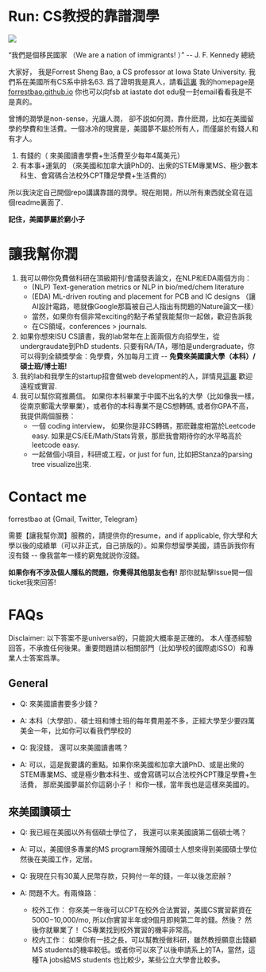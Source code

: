 # Run: CS教授的靠譜潤學

![](https://m.media-amazon.com/images/I/51PkOQXo5CL._SL500_.jpg)

“我們是個移民國家 （We are a nation of immigrants! ）”  -- J. F. Kennedy 總統

大家好， 我是Forrest Sheng Bao, a CS professor at Iowa State University. 我們系在美國所有CS系中排名63.
爲了證明我是真人，請看[這裏](https://www.cs.iastate.edu/fsb) 我的homepage是 [forrestbao.github.io](forrestbao.github.io) 你也可以向fsb at iastate dot edu發一封email看看我是不是真的。

曾博的潤學是non-sense，光讓人潤， 卻不説如何潤，靠什麽潤，比如在美國留學的學費和生活費。一個冰冷的現實是，美國夢不屬於所有人，而僅屬於有錢人和有才人。
1. 有錢的（ 來美國讀書學費+生活費至少每年4萬美元）
2. 有本事+運氣的 （來美國和加拿大讀PhD的、出衆的STEM專業MS、極少數本科生、會寫碼合法校外CPT賺足學費+生活費的）

所以我決定自己開個repo講講靠譜的潤學。現在剛開，所以所有東西就全寫在這個readme裏面了. 

**記住，美國夢屬於窮小子**


# 讓我幫你潤
1. 我可以帶你免費做科研在頂級期刊/會議發表論文，在NLP和EDA兩個方向：
   - (NLP) Text-generation metrics or NLP in bio/med/chem literature
   - (EDA) ML-driven routing and placement for PCB and IC designs （讓AI設計電路，嗯就像Google那篇被自己人指出有問題的Nature論文一樣）
   - 當然，如果你有個非常exciting的點子希望我能幫你一起做，歡迎告訴我
   - 在CS領域，conferences > journals. 
2. 如果你想來ISU CS讀書，我的lab常年在上面兩個方向招學生，從undergraudate到PhD students. 只要有RA/TA，哪怕是undergraduate，你可以得到全額獎學金：免學費，外加每月工資 -- **免費來美國讀大學（本科）/碩士班/博士班!**
3. 我的lab和我學生的startup招會做web development的人，詳情見[這裏](https://www.notion.so/nlpdev/Remote-Hiring-People-9df52db7ba624954a58cac93a836b01b) 歡迎遠程或實習. 
4. 我可以幫你寫推薦信。 如果你本科畢業于中國不出名的大學（比如像我一樣，從南京郵電大學畢業），或者你的本科專業不是CS想轉碼, 或者你GPA不高，我提供兩個服務：
   - 一個 coding interview， 如果你是非CS轉碼，那麽難度相當於Leetcode easy. 如果是CS/EE/Math/Stats背景，那麽我會期待你的水平略高於leetcode easy.
   - 一起做個小項目，科研或工程，or just for fun, 比如把Stanza的parsing tree visualize出來. 
   


# Contact me
forrestbao at {Gmail, Twitter, Telegram}

需要【讓我幫你潤】服務的，請提供你的resume，and if applicable, 你大學和大學以後的成績單（可以非正式，自己排版的）。如果你想留學美國，請告訴我你有沒有錢 -- 像我當年一樣的窮鬼就説你沒錢。

**如果你有不涉及個人隱私的問題，你覺得其他朋友也有!** 那你就點擊Issue開一個ticket我來回答! 

# FAQs

Disclaimer: 以下答案不是universal的，只能說大概率是正確的。 本人僅憑經驗回答，不承擔任何後果。重要問題請以相關部門（比如學校的國際處ISSO）和專業人士答案爲準。

## General
* Q: 來美國讀書要多少錢？  
* A: 本科（大學部）、碩士班和博士班的每年費用差不多，正經大學至少要四萬美金一年，比如你可以看我們學校的

* Q: 我沒錢， 還可以來美國讀書嗎？
* A: 可以，這是我要講的重點。如果你來美國和加拿大讀PhD、或是出衆的STEM專業MS、或是極少數本科生、或會寫碼可以合法校外CPT賺足學費+生活費， 那麽美國夢屬於你這窮小子！ 和你一樣，當年我也是這樣來美國的。

## 來美國讀碩士
* Q: 我已經在美國以外有個碩士學位了， 我還可以來美國讀第二個碩士嗎？
* A: 可以，美國很多專業的MS program理解外國碩士人想來得到美國碩士學位然後在美國工作，定居。

* Q: 我現在只有30萬人民幣存款，只夠付一年的錢，一年以後怎麽辦？
* A: 問題不大。有兩條路： 
     - 校外工作： 你來美一年後可以CPT在校外合法實習，美國CS實習薪資在$5000-$10,000/mo, 所以你實習半年或9個月即夠第二年的錢。然後？ 然後你就畢業了！ CS專業找到校外實習的機率非常高。 
     - 校内工作： 如果你有一技之長，可以幫教授做科研，雖然教授願意出錢顧MS students的機率較低。或者你可以來了以後申請系上的TA，當然，這種TA jobs給MS students 也比較少，某些公立大學會比較多。
